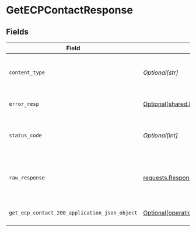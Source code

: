 # GetECPContactResponse


## Fields

| Field                                                                                                                  | Type                                                                                                                   | Required                                                                                                               | Description                                                                                                            |
| ---------------------------------------------------------------------------------------------------------------------- | ---------------------------------------------------------------------------------------------------------------------- | ---------------------------------------------------------------------------------------------------------------------- | ---------------------------------------------------------------------------------------------------------------------- |
| `content_type`                                                                                                         | *Optional[str]*                                                                                                        | :heavy_check_mark:                                                                                                     | HTTP response content type for this operation                                                                          |
| `error_resp`                                                                                                           | [Optional[shared.ErrorResp]](undefined/models/shared/errorresp.md)                                                     | :heavy_minus_sign:                                                                                                     | Could not authenticate the user                                                                                        |
| `status_code`                                                                                                          | *Optional[int]*                                                                                                        | :heavy_check_mark:                                                                                                     | HTTP response status code for this operation                                                                           |
| `raw_response`                                                                                                         | [requests.Response](https://requests.readthedocs.io/en/latest/api/#requests.Response)                                  | :heavy_minus_sign:                                                                                                     | Raw HTTP response; suitable for custom response parsing                                                                |
| `get_ecp_contact_200_application_json_object`                                                                          | [Optional[operations.GetECPContact200ApplicationJSON]](undefined/models/operations/getecpcontact200applicationjson.md) | :heavy_minus_sign:                                                                                                     | The contact returned successfully.                                                                                     |